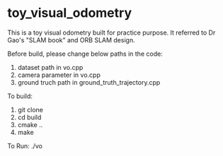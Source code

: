 # toy_visual_odometry
This is a toy visual odometry built for practice purpose. It referred to Dr Gao's "SLAM book" and ORB SLAM design.

Before build,
please change below paths in the code:
1. dataset path in vo.cpp
2. camera parameter in vo.cpp
2. ground truch path in ground_truth_trajectory.cpp

To build:
1. git clone
2. cd build
3. cmake ..
4. make

To Run:
./vo


